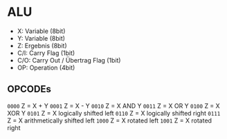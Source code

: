 # ALU

* X: Variable (8bit)
* Y: Variable (8bit)
* Z: Ergebnis (8bit)
* C/I: Carry Flag (1bit)
* C/O: Carry Out / Übertrag Flag (1bit)
* OP: Operation (4bit)

## OPCODEs

`0000` Z = X + Y
`0001` Z = X - Y
`0010` Z = X AND Y
`0011` Z = X OR Y
`0100` Z = X XOR Y
`0101` Z = X logically shifted left
`0110` Z = X logically shifted right
`0111` Z = X arithmetically shifted left
`1000` Z = X rotated left
`1001` Z = X rotated right
